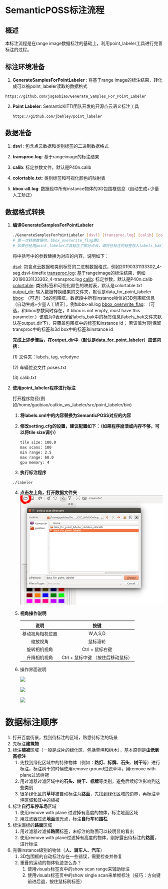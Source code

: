 # SemanticPOSS标注流程

## 概述

本标注流程是在range image数据标注的基础上，利用point_labeler工具进行完善标注的过程。



## 标注环境准备 ##

1.  **GenerateSamplesForPointLabeler** : 将基于range image的标注结果，转化成可以被point_labeler读取的数据格式

   ```
   https://github.com/jsgaobiao/Generate_Samples_For_Point_Labeler
   ```

2. **Point Labeler**: SemanticKITTI团队开发的开源点云语义标注工具

   ```
   https://github.com/jbehley/point_labeler
   ```



## 数据准备

1. **dsvl** : 包含点云数据和类别标签的二进制数据格式

2. **transproc.log**: 基于rangeimage的标注结果

3. **calib**: 标定参数文件，默认是P40n.calib

4. **colortable.txt**: 类别标签和可视化颜色的映射表

5. **bbox-all.log**: 数据段中所有instance物体的3D包围框信息（自动生成+少量人工矫正）



## 数据格式转换 ##

1. **编译GenerateSamplesForPointLabeler**

   ```bash
   ./GenerateSamplesForPointLabeler [dsvl] [transproc.log] [calib] [colortable] [output_dir] [bbox] [bbox_overwrite_flag]
   # 第一次转换数据时，bbox_overwrite_flag置1
   # 如果已经用point_labeler工具标注了部分点云，请将已标注的标签存入labels_bak文件夹中，并将bbox_overwrite_flag置0
   ```

   将中括号中的参数替换为对应的内容，说明如下：

   [dsvl](required): 包含点云数据和类别标签的二进制数据格式，例如20190331133302_4-seg.dsvl-timefix
   [transproc.log](required): 基于rangeimage的标注结果，例如20190331133302_4-transproc.log
   [calib](default): 标定参数，默认是P40n.calib
   [colortable](default): 类别标签和可视化颜色的映射表，默认是colortable.txt
   [output_dir](default): 输入数据转换结果的文件夹，默认是data_for_point_labeler
   [bbox](optional): （可选）3d的包围框，数据段中所有instance物体的3D包围框信息（自动生成+少量人工矫正），例如bbx-all.log
   [bbox_overwrite_flag](optional): （可选，和bbox参数同时存在，If bbox is not empty, must have this parameter.）该值为0表示保留labels_bak中的标签信息(labels_bak文件夹默认在output_dir下)，只覆盖包围框中的标签和instance id； 若该值为1则保留transproc中的标签和3d box中的标签和instance id



   **完成上述步骤后，在output_dir中（默认是data_for_point_labeler）应该包括 :**

   (1) 文件夹：labels, tag, velodyne

   (2) 车辆位姿文件 poses.txt

   (3) calib.txt

2. **使用point_labeler程序进行标注**

   打开程序路径(例如/home/gaobiao/catkin_ws_labeler/src/point_labeler/bin) 

   1. **将labels.xml中的内容替换为SemanticPOSS对应的内容**

   2. **修改setting.cfg的设置，建议配置如下：（如果程序崩溃或内存不够，可以将tile size调小）**

      ```
      tile size: 100.0
      max scans: 100
      min range: 2.5
      max range: 60.0
      gpu memory: 4
      ```

   3. **执行标注程序**

   ```
   ./labeler
   ```

   4. **点击左上角，打开数据文件夹**![](README_assets/open.png)

   5. **视角操作说明**

      |       说明       |                按键                |
      | :--------------: | :--------------------------------: |
      | 移动视角相机位置 |              W,A,S,D               |
      |     缩放视角     |              鼠标滚轮              |
      |   旋转相机视角   |          Ctrl + 鼠标右键           |
      |   升降相机视角   | Ctrl + 鼠标中键 （按住后移动鼠标） |

   6. 操作界面说明

      ![](/home/gaobiao/Documents/GenerateSamplesForPointLabeler/README_assets/ui.png)

      ![](/home/gaobiao/Documents/GenerateSamplesForPointLabeler/README_assets/labels.png)

      ![](/home/gaobiao/Documents/GenerateSamplesForPointLabeler/README_assets/visuals.png)







# 数据标注顺序

1. 打开百度街景，找到待标注的区域，熟悉待标注的场景
2. 先标注**建筑物**
3. 标注**植被**区域（一般是成片的绿化区，包括草坪和树木），基本原则是**由低到高标注**
   1. 先找到绿化区域中的特殊物体（例如：**路灯、标牌、石头**、**树干**等）进行标注，标注树干的时候使用remove ground过滤草坪，用remove with plane过滤树冠
   2. 用过滤器过滤区域中的**石头、树干、标牌**等类别，避免后续标注影响到这些类别
   3. 很多绿化区的**草坪**被自动标注为**路面**，先找到绿化区域的边界，再标注草坪区域和其中的植被
4. 标注**自行车停车场**区域
   1. 使用remove with plane 过滤掉有高度的物体，标注地面区域
   2. 用过滤器过滤**地面**激光点，标注**自行车**和**围栏**
5. 标注漏标的**路面**区域
   1. 用过滤器过滤掉**路面**标签，未标注的路面可以较明显的看出
   2. 使用remove with plane过滤掉有高度的物体，刚好露出待标注的**路面**，进行标注
6. 完善instance级别的物体（**人、骑车人、汽车**）
   1. 3D包围框的自动标注存在一些错误，需要检查并修复
   2. 重叠的运动的物体轨迹怎么办？
      1. 使用visuals标签页中的show scan range来辅助标注
      2. 使用visuals标签页中的show single scan来单帧标注（技巧：方向键前进后退，按住鼠标刷标签）